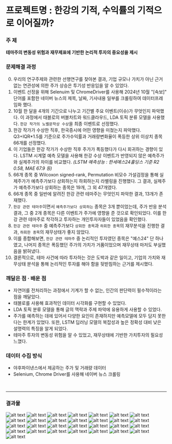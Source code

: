 # 프로젝트명 : 한강의 기적, 수익률의 기적으로 이어질까?

### 주 제
**테마주의 변동성 위험과 재무제표에 기반한 논리적 투자의 중요성을 제시**

### 문제해결 과정
0. 우리의 연구주제와 관련한 선행연구를 찾아본 결과, 기업 규모나 가치가 아닌 근거 없는 연관성에 의한 주가 상승은 투기성 반응임을 알 수 있었다.
1. 이벤트 선정을 위해 Selenuim 및 ChromeDriver를 사용해 2024년 10월 "[속보]" 단어를 포함한 네이버 뉴스의 제목, 날짜, 기사내용 일부를 크롤링하여 데이터프레임화 했다.
2. 10월 한 달을 4개의 기간으로 나누고 기간별 주요 이벤트(이슈)가 무엇인지 파악했다. 이 과정에서 태블로의 버블차트와 워드클라우드, LDA 토픽 분류 모델을 사용했다. `한강 작가의 노벨문학상 수상`을 최종 이벤트로 선정했다.
3. 한강 작가가 수상한 직후, 한국증시에 어떤 영향을 미쳤는지 파악했다. Q3+IQR*1.5를 기준으로 주가수익률과 거래량변화율이 폭등한 상위 이상치 종목 66개를 선정했다.
4. 이 기업들은 한강 작가가 수상한 직후 주가가 폭등했다가 다시 회귀하는 경향이 있다. LSTM 시계열 예측 모델을 사용해 한강 수상 이벤트가 반영되지 않은 예측주가와 실제주가의 차이를 비교했다. *(LSTM 예측성능 : 한세예스24홀딩스 기준 R2 0.58, MAE 67.9 등)*
5. 66개 종목 중 Wilcoxon signed-rank, Permutation 비모수 가설검정을 통해 실제주가가 예측주가보다 상회하는지 하회하는지 라밸링을 진행했다. 그 결과, 실제주가 예측주가보다 상회하는 종목은 19개, 그 외 47개였다.
6. 66개 종목 중 일반에 알려진 한강 관련 테마주는 무엇인지 파악한 결과, 13개가 존재했다.
7. `한강 관련 테마주`이면서 `예측주가보다 상회하는` 종목은 3개 뿐이었는데, 주가 반응 분석 결과, 그 중 2개 종목은 다른 이벤트가 주가에 영향을 준 것으로 확인되었다. 이를 한강 관련 테마주로 착각하고 투자하는 개인투자자들이 있었음을 확인했다.
8. `한강 관련 테마주` 중 예측주가보다 `상회한 종목`과 `하회한 종목`의 재무분석을 진행한 결과, `하회한 종목`의 재무상태가 좋지 않았다.
9. 이를 종합해보면, `한강 관련 테마주` 중 논리적인 투자였던 종목은 "예스24" 단 하나였고, 나머지 종목은 폭등했던 주가의 가치가 거품이었으며 재무상태 마저도 부실했음을 밝혀냈다.
10. 결론적으로, 테마 사건에 따라 투자하는 것은 도박과 같은 일이고, 기업의 가치와 재무상태 분석을 통해 논리적인 투자를 해야 함을 뒷받침하는 근거를 제시했다.


### 깨달은 점 · 배운 점
- 자연어를 전처리하는 과정에서 기계가 할 수 없는, 인간의 판단력이 필수적이라는 점을 깨달았다.
- 태블로를 사용해 효과적인 데이터 시각화를 구현할 수 있었다.
- LDA 토픽 분류 모델을 통해 글의 맥락과 주제 파악에 유용하게 사용할 수 있었다.
- 주가를 예측하는 데에 있어서 다양한 요인이 존재하지만 예측모델에 모두 담지 못한다는 한계가 있었다. 또한, LSTM 딥러닝 모델의 복잡성과 높은 정확성 대비 낮은 설명력의 특징을 알게 되었다.
- 테마주 투자의 변동성 위험을 알 수 있었고, 재무상태에 기반한 가치투자의 필요성 느꼈다.


### 데이터 수집 방식
- 야후파이낸스에서 제공하는 주가 및 거래량 데이터
- Selenium, Chrome Driver를 사용해 네이버 뉴스 크롤링


<br>

---

### 결과물
![alt text](asset/1.jpg)
![alt text](asset/2.jpg)
![alt text](asset/3.jpg)
![alt text](asset/4.jpg)
![alt text](asset/5.jpg)
![alt text](asset/6.jpg)
![alt text](asset/7.jpg)
![alt text](asset/8.jpg)
![alt text](asset/9.jpg)
![alt text](asset/10.jpg)
![alt text](asset/11.jpg)
![alt text](asset/12.jpg)
![alt text](asset/14.jpg)
![alt text](asset/15.jpg)
![alt text](asset/16.jpg)
![alt text](asset/17.jpg)
![alt text](asset/18.jpg)
![alt text](asset/19.jpg)
![alt text](asset/20.jpg)
![alt text](asset/21.jpg)
![alt text](asset/22.jpg)
![alt text](asset/23.jpg)
![alt text](asset/24.jpg)
![alt text](asset/25.jpg)
![alt text](asset/26.jpg)
![alt text](asset/27.jpg)
![alt text](asset/28.jpg)
![alt text](asset/29.jpg)
![alt text](asset/30.jpg)


